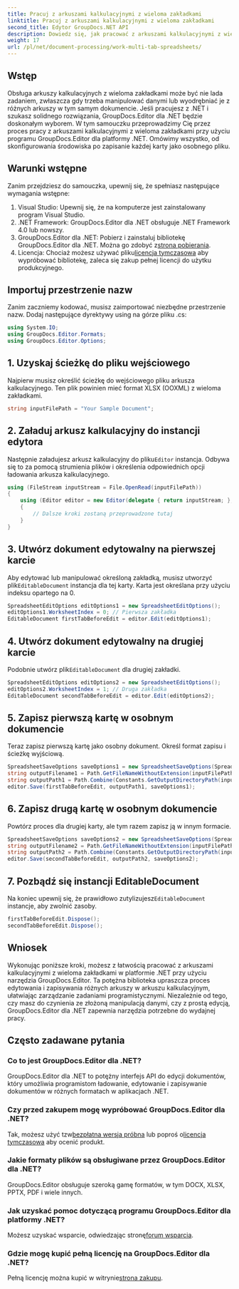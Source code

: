 ```yaml
---
title: Pracuj z arkuszami kalkulacyjnymi z wieloma zakładkami
linktitle: Pracuj z arkuszami kalkulacyjnymi z wieloma zakładkami
second_title: Edytor GroupDocs.NET API
description: Dowiedz się, jak pracować z arkuszami kalkulacyjnymi z wieloma zakładkami w platformie .NET przy użyciu programu GroupDocs.Editor. Zawiera przewodnik krok po kroku, przykłady kodu i najlepsze praktyki.
weight: 17
url: /pl/net/document-processing/work-multi-tab-spreadsheets/
---
```

## Wstęp
Obsługa arkuszy kalkulacyjnych z wieloma zakładkami może być nie lada zadaniem, zwłaszcza gdy trzeba manipulować danymi lub wyodrębniać je z różnych arkuszy w tym samym dokumencie. Jeśli pracujesz z .NET i szukasz solidnego rozwiązania, GroupDocs.Editor dla .NET będzie doskonałym wyborem. W tym samouczku przeprowadzimy Cię przez proces pracy z arkuszami kalkulacyjnymi z wieloma zakładkami przy użyciu programu GroupDocs.Editor dla platformy .NET. Omówimy wszystko, od skonfigurowania środowiska po zapisanie każdej karty jako osobnego pliku.
## Warunki wstępne
Zanim przejdziesz do samouczka, upewnij się, że spełniasz następujące wymagania wstępne:
1. Visual Studio: Upewnij się, że na komputerze jest zainstalowany program Visual Studio.
2. .NET Framework: GroupDocs.Editor dla .NET obsługuje .NET Framework 4.0 lub nowszy.
3. GroupDocs.Editor dla .NET: Pobierz i zainstaluj bibliotekę GroupDocs.Editor dla .NET. Można go zdobyć z[strona pobierania](https://releases.groupdocs.com/editor/net/).
4.  Licencja: Chociaż możesz używać pliku[licencja tymczasowa](https://purchase.groupdocs.com/temporary-license/) aby wypróbować bibliotekę, zaleca się zakup pełnej licencji do użytku produkcyjnego.
## Importuj przestrzenie nazw
Zanim zaczniemy kodować, musisz zaimportować niezbędne przestrzenie nazw. Dodaj następujące dyrektywy using na górze pliku .cs:
```csharp
using System.IO;
using GroupDocs.Editor.Formats;
using GroupDocs.Editor.Options;
```
## 1. Uzyskaj ścieżkę do pliku wejściowego
Najpierw musisz określić ścieżkę do wejściowego pliku arkusza kalkulacyjnego. Ten plik powinien mieć format XLSX (OOXML) z wieloma zakładkami.
```csharp
string inputFilePath = "Your Sample Document";
```
## 2. Załaduj arkusz kalkulacyjny do instancji edytora
 Następnie załadujesz arkusz kalkulacyjny do pliku`Editor` instancja. Odbywa się to za pomocą strumienia plików i określenia odpowiednich opcji ładowania arkusza kalkulacyjnego.
```csharp
using (FileStream inputStream = File.OpenRead(inputFilePath))
{
    using (Editor editor = new Editor(delegate { return inputStream; }, delegate { return new SpreadsheetLoadOptions(); }))
    {
        // Dalsze kroki zostaną przeprowadzone tutaj
    }
}
```
## 3. Utwórz dokument edytowalny na pierwszej karcie
 Aby edytować lub manipulować określoną zakładką, musisz utworzyć plik`EditableDocument` instancja dla tej karty. Karta jest określana przy użyciu indeksu opartego na 0.
```csharp
SpreadsheetEditOptions editOptions1 = new SpreadsheetEditOptions();
editOptions1.WorksheetIndex = 0; // Pierwsza zakładka
EditableDocument firstTabBeforeEdit = editor.Edit(editOptions1);
```
## 4. Utwórz dokument edytowalny na drugiej karcie
 Podobnie utwórz plik`EditableDocument` dla drugiej zakładki.
```csharp
SpreadsheetEditOptions editOptions2 = new SpreadsheetEditOptions();
editOptions2.WorksheetIndex = 1; // Druga zakładka
EditableDocument secondTabBeforeEdit = editor.Edit(editOptions2);
```
## 5. Zapisz pierwszą kartę w osobnym dokumencie
Teraz zapisz pierwszą kartę jako osobny dokument. Określ format zapisu i ścieżkę wyjściową.
```csharp
SpreadsheetSaveOptions saveOptions1 = new SpreadsheetSaveOptions(SpreadsheetFormats.Xlsm);
string outputFilename1 = Path.GetFileNameWithoutExtension(inputFilePath) + "_tab1.xlsm";
string outputPath1 = Path.Combine(Constants.GetOutputDirectoryPath(inputFilePath), outputFilename1);
editor.Save(firstTabBeforeEdit, outputPath1, saveOptions1);
```
## 6. Zapisz drugą kartę w osobnym dokumencie
Powtórz proces dla drugiej karty, ale tym razem zapisz ją w innym formacie.
```csharp
SpreadsheetSaveOptions saveOptions2 = new SpreadsheetSaveOptions(SpreadsheetFormats.Xlsb);
string outputFilename2 = Path.GetFileNameWithoutExtension(inputFilePath) + "_tab2.xlsb";
string outputPath2 = Path.Combine(Constants.GetOutputDirectoryPath(inputFilePath), outputFilename2);
editor.Save(secondTabBeforeEdit, outputPath2, saveOptions2);
```
## 7. Pozbądź się instancji EditableDocument
 Na koniec upewnij się, że prawidłowo zutylizujesz`EditableDocument` instancje, aby zwolnić zasoby.
```csharp
firstTabBeforeEdit.Dispose();
secondTabBeforeEdit.Dispose();
```

## Wniosek
Wykonując poniższe kroki, możesz z łatwością pracować z arkuszami kalkulacyjnymi z wieloma zakładkami w platformie .NET przy użyciu narzędzia GroupDocs.Editor. Ta potężna biblioteka upraszcza proces edytowania i zapisywania różnych arkuszy w arkuszu kalkulacyjnym, ułatwiając zarządzanie zadaniami programistycznymi. Niezależnie od tego, czy masz do czynienia ze złożoną manipulacją danymi, czy z prostą edycją, GroupDocs.Editor dla .NET zapewnia narzędzia potrzebne do wydajnej pracy.
## Często zadawane pytania
### Co to jest GroupDocs.Editor dla .NET?
GroupDocs.Editor dla .NET to potężny interfejs API do edycji dokumentów, który umożliwia programistom ładowanie, edytowanie i zapisywanie dokumentów w różnych formatach w aplikacjach .NET.
### Czy przed zakupem mogę wypróbować GroupDocs.Editor dla .NET?
 Tak, możesz użyć tzw[bezpłatna wersja próbna](https://releases.groupdocs.com/) lub poproś o[licencja tymczasowa](https://purchase.groupdocs.com/temporary-license/) aby ocenić produkt.
### Jakie formaty plików są obsługiwane przez GroupDocs.Editor dla .NET?
GroupDocs.Editor obsługuje szeroką gamę formatów, w tym DOCX, XLSX, PPTX, PDF i wiele innych.
### Jak uzyskać pomoc dotyczącą programu GroupDocs.Editor dla platformy .NET?
 Możesz uzyskać wsparcie, odwiedzając stronę[forum wsparcia](https://forum.groupdocs.com/c/editor/20).
### Gdzie mogę kupić pełną licencję na GroupDocs.Editor dla .NET?
 Pełną licencję można kupić w witrynie[strona zakupu](https://purchase.groupdocs.com/buy).